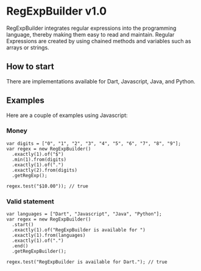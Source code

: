 RegExpBuilder v1.0
=============
RegExpBuilder integrates regular expressions into the programming language, thereby making them easy to read and maintain. Regular Expressions are created by using chained methods and variables such as arrays or strings.

<h2>How to start</h2>
There are implementations available for Dart, Javascript, Java, and Python.

<h2>Examples</h2>
Here are a couple of examples using Javascript:

<h3>Money</h3>

```
var digits = ["0", "1", "2", "3", "4", "5", "6", "7", "8", "9"];
var regex = new RegExpBuilder()
  .exactly(1).of("$")
  .min(1).from(digits)
  .exactly(1).of(".")
  .exactly(2).from(digits)
  .getRegExp();
  
regex.test("$10.00")); // true
```

<h3>Valid statement</h3>

```
var languages = ["Dart", "Javascript", "Java", "Python"];
var regex = new RegExpBuilder()
  .start()
  .exactly(1).of("RegExpBuilder is available for ")
  .exactly(1).from(languages)
  .exactly(1).of(".")
  .end()
  .getRegExpBuilder();
  
regex.test("RegExpBuilder is available for Dart."); // true
```
